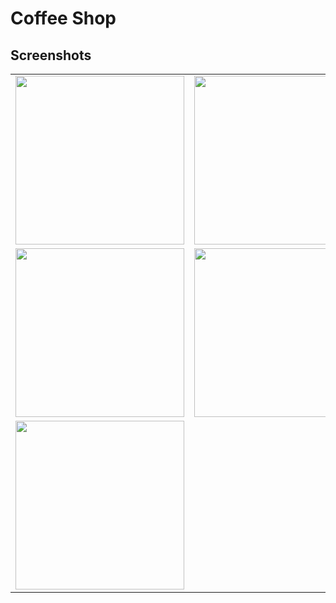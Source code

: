 
# Coffee Shop
## Screenshots

<table>
  <tr>
    <td><img src="https://user-images.githubusercontent.com/93468997/218081156-905a4208-f1ee-43e4-84b9-01f59837fa49.jpg" width=270></td>
    <td><img src="https://user-images.githubusercontent.com/93468997/218081149-e3512812-1761-4352-8129-9b3d1547a6d8.jpg" width=270></td>
  </tr>
  
  <tr>
     <td><img src="https://user-images.githubusercontent.com/93468997/218081161-d8076012-5bc1-4ffa-a061-c44ed744f044.jpg" width=270></td>
    <td><img src="https://user-images.githubusercontent.com/93468997/218081152-0f02a5dd-a914-4257-963a-ce1df10d7e7a.jpg" width=270></td>
  </tr>
  
  <tr>
      <td><img src="https://user-images.githubusercontent.com/93468997/218085354-9ed67871-2b5f-45c9-8e95-86a7f57bbfec.jpg" width=270></td>
  </tr>
 </table>
 







